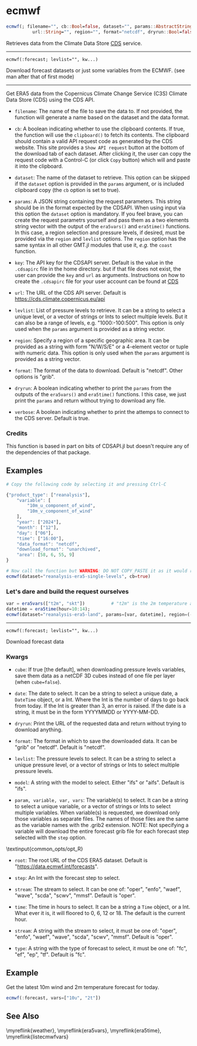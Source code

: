 # ecmwf

```julia
ecmwf(; filename="", cb::Bool=false, dataset="", params::AbstractString="", key::String="",
          url::String="", region="", format="netcdf", dryrun::Bool=false, verbose::Bool=true)
```

Retrieves data from the Climate Data Store [CDS](https://cds.climate.copernicus.eu) service.


---
    ecmwf(:forecast; levlist="", kw...)

Download forecast datasets or just some variables from the ECMWF. (see man after that of first mode)


---
Get ERA5 data from the Copernicus Climate Change Service (C3S) Climate Data Store (CDS) using the CDS API.

- `filename`: The name of the file to save the data to. If not provided, the function will generate a
   name based on the dataset and the data format.

- `cb`: A boolean indicating whether to use the clipboard contents. If true, the function will use the
  ``clipboard()`` to fetch its contents. The clipboard should contain a valid API request code as generated
   by the CDS website. This site provides a ``Show API request`` button at the bottom of the download tab
   of each dataset. After clicking it, the user can copy the request code with a Control-C (or click ``Copy``
   button) which will and paste it into the clipboard.

- `dataset`: The name of the dataset to retrieve. This option can be skipped if the `dataset` option
   is provided in the `params` argument, or is included clipboard copy (the `cb` option is set to true).

- `params`: A JSON string containing the request parameters. This string should be in the format expected
   by the CDSAPI. When using input via this option the `dataset` option is mandatory.
   If you feel brave, you can create the request parametrs yourself and pass them as a two elements string
   vector with the output of the ``era5vars()`` and ``era5time()`` functions. In this case, a region selection
   and pressure levels, if desired, must be provided via the `region` and `levlist` options. The `region`
   option has the same syntax in all other GMT.jl modules that use it, _e.g._ the ``coast`` function.

- `key`: The API key for the CDSAPI server. Default is the value in the ``.cdsapirc`` file in the home directory.
   but if that file does not exist, the user can provide the `key` and `url` as arguments. Instructions on how
   to create the ``.cdsapirc`` file for your user account can be found at [CDS](https://cds.climate.copernicus.eu/how-to-api)

- `url`: The URL of the CDS API server. Default is https://cds.climate.copernicus.eu/api

- `levlist`: List of pressure levels to retrieve. It can be a string to select a unique level, or a vector
   of strings or Ints to select multiple levels. But it can also be a range of levels, e.g. "1000:-100:500". 
   This option is only used when the `params` argument is provided as a string vector.

- `region`: Specify a region of a specific geographic area. It can be provided as a string with form "N/W/S/E"
   or a 4-element vector or tuple with numeric data. This option is only used when the `params` argument is
   provided as a string vector.

- `format`: The format of the data to download. Default is "netcdf". Other options is "grib".

- `dryrun`: A boolean indicating whether to print the `params` from the outputs of the `era5vars()` and
  `era5time()` functions. I this case, we just print the `params` and return without trying to download any file.

- `verbose`: A boolean indicating whether to print the attemps to connect to the CDS server. Default is true.

### Credits
This function is based in part on bits of CDSAPI.jl but doesn't require any of the dependencies of that package.

Examples
--------

```julia
# Copy the following code by selecting it and pressing Ctrl-C

{"product_type": ["reanalysis"],
    "variable": [
        "10m_u_component_of_wind",
        "10m_v_component_of_wind"
    ],
    "year": ["2024"],
    "month": ["12"],
    "day": ["06"],
    "time": ["16:00"],
    "data_format": "netcdf",
    "download_format": "unarchived",
    "area": [58, 6, 55, 9]
}

# Now call the function but WARNING: DO NOT COPY_PASTE it as it would replace the clipboard contents
ecmwf(dataset="reanalysis-era5-single-levels", cb=true)
```

### Let's dare and build the request ourselves
```julia
var = era5vars(["t2m", "skt"])			# "t2m" is the 2m temperature and "skt" is the skin temperature
datetime = era5time(hour=10:14);
ecmwf(dataset="reanalysis-era5-land", params=[var, datetime], region=(-10, 0, 30, 45))
```


---
    ecmwf(:forecast; levlist="", kw...)

Download forecast data


### Kwargs
- `cube`: If true [the default], when downloading pressure levels variables, save them data as a netCDF 3D cubes instead
   of one file per layer (when `cube=false`).

- `date`: The date to select. It can be a string to select a unique date, a ``DateTime`` object, or a Int.
   Where the Int is the number of days to go back from today. If the Int is greater than 3, an error is raised.
   If the date is a string, it must be in the form YYYYMMDD or YYYY-MM-DD.

- `dryrun`: Print the URL of the requested data and return without trying to download anything.

- `format`: The format in which to save the downloaded data. It can be "grib" or "netcdf". Default is "netcdf".

- `levlist`: The pressure levels to select. It can be a string to select a unique pressure level,
   or a vector of strings or Ints to select multiple pressure levels.

- `model`: A string with the model to select. Either "ifs" or "aifs". Default is "ifs".

- `param, variable, var, vars`: The variable(s) to select. It can be a string to select a unique variable, or a vector
   of strings or Ints to select multiple variables. When variable(s) is requested, we download only those
   variables as separate files. The names of those files are the same as the variable names with the .grib2 extension.
   NOTE: Not specifying a variable will download the entire forecast grib file for each forecast step selected with the `step` option.

\textinput{common_opts/opt_R}

- `root`: The root URL of the CDS ERA5 dataset. Default is "https://data.ecmwf.int/forecasts".

- `step`: An Int with the forecast step to select.

- `stream`: The stream to select. It can be one of: "oper", "enfo", "waef", "wave", "scda", "scwv", "mmsf". Default is "oper".

- `time`: The time in hours to select. It can be a string a ``Time`` object, or a Int. What ever it is,
   it will floored to 0, 6, 12 or 18. The default is the current hour.

- `stream`: A string with the stream to select, it must be one of: "oper", "enfo", "waef", "wave", "scda", "scwv", "mmsf". Default is "oper".

- `type`: A string with the type of forecast to select, it must be one of: "fc", "ef", "ep", "tf". Default is "fc".

Example
-------

Get the latest 10m wind and 2m temperature forecast for today.

```julia
ecmwf(:forecast, vars=["10u", "2t"])
```


See Also
--------

\myreflink{weather}, \myreflink{era5vars}, \myreflink{era5time}, \myreflink{listecmwfvars}
